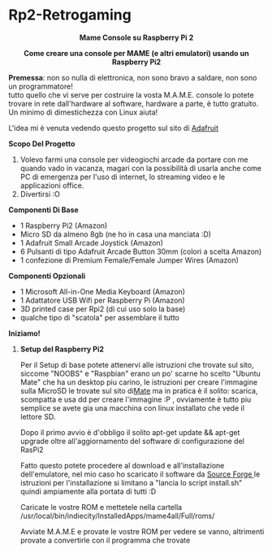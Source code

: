 # Rp2-Retrogaming
<p align=center><b>Mame Console su Raspberry Pi 2 </b></p>

<p align=center><b> Come creare una console per MAME (e altri emulatori) usando un Raspberry Pi2 </b></p>
  
<b>Premessa</b>: non so nulla di elettronica, non sono bravo a saldare, non sono un programmatore! <br>
tutto quello che vi serve per costruire la vosta M.A.M.E. console lo potete trovare in rete dall'hardware al software, hardware a parte, è tutto gratuito.<br>
Un minimo di dimestichezza con Linux aiuta!
<p> L'idea mi è venuta vedendo questo progetto sul sito di <a href="https://learn.adafruit.com/retro-gaming-with-raspberry-pi/overview"> Adafruit </a> </p>


<p><b>Scopo Del Progetto</b></p>
<ol>
<li> Volevo farmi una console per videogiochi arcade da portare con me quando vado in vacanza, magari con la possibilità di usarla anche come PC di emergenza per l'uso di internet, lo streaming video e le applicazioni office.</li>

<li> Divertirsi :O </li>
</ol>


<p><b>Componenti Di Base</b></p>
<ul>
<li>1 Raspberry Pi2 (Amazon)</li>
<li> Micro SD da almeno 8gb (ne ho in casa una manciata :D) </li>
<li>1 Adafruit Small Arcade Joystick (Amazon)</li>
<li>6 Pulsanti di tipo Adafruit Arcade Button 30mm (colori a scelta Amazon)</li>
<li>1 confezione di Premium Female/Female Jumper Wires (Amazon)</li>
</ul>

<p><b>Componenti Opzionali</b></p>
<ul>
<li>1 Microsoft All-in-One Media Keyboard (Amazon)</li>
<li>1 Adattatore USB Wifi per Raspberry Pi (Amazon)</li>
<li>3D printed case per Rpi2 (di cui uso solo la base)</li>
<li> qualche tipo di "scatola" per assemblare il tutto </li>
</ul>

<p><b>Iniziamo!</b></p>
<ol>
<li><b> Setup del Raspberry Pi2 </b></li>
    <p>Per il Setup di base potete attenervi alle istruzioni che trovate sul sito, siccome "NOOBS" e "Raspbian" erano un po' scarne ho scelto "Ubuntu Mate" che ha un desktop piu carino, le istruzioni per creare l'immagine sulla MicroSD le trovate sul sito di<a href="https://ubuntu-mate.org/raspberry-pi/">Mate</a> ma in pratica è il solito: scarica, scompatta e usa dd per creare l'immagine :P , ovviamente è tutto piu semplice se avete gia una macchina con linux installato che vede il lettore SD.</p>
    <p>Dopo il primo avvio è d'obbligo il solito apt-get update && apt-get upgrade oltre all'aggiornamento del software di configurazione del RasPi2 <p>
    <p> Fatto questo potete procedere al download e all'installazione dell'emulatore, nel mio caso ho scaricato il software da <a href="http://sourceforge.net/projects/mame4allpi/"> Source Forge </a> le istruzioni per l'installazione si limitano a "lancia lo script install.sh" quindi ampiamente alla portata di tutti :D
    <p>Caricate le vostre ROM e mettetele nella cartella /usr/local/bin/indiecity/InstalledApps/mame4all/Full/roms/ </p>
    <p>Avviate M.A.M.E e provate le vostre ROM per vedere se vanno, altrimenti provate a convertirle con il programma che trovate <a href="
    

